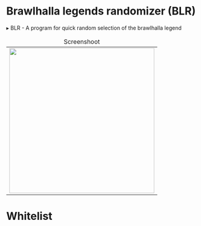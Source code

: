 # Brawlhalla legends randomizer (BLR)

▸ BLR - A program for quick random selection of the brawlhalla legend
<table align="center" border=0>
  <thead>
    <tr>
      <td align="center">Screenshoot</td>
    </tr>
  </thead>
<tr>
  <td align="center"><img src="https://i.ibb.co/0Vyw0T3k/image.png" height=384px></img></td>
</tr>
</table>

# Whitelist

